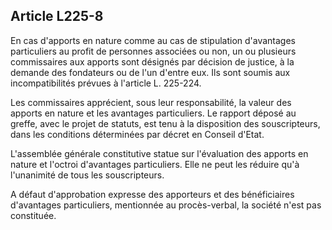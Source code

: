 Article L225-8
----
En cas d'apports en nature comme au cas de stipulation d'avantages particuliers
au profit de personnes associées ou non, un ou plusieurs commissaires aux
apports sont désignés par décision de justice, à la demande des fondateurs ou de
l'un d'entre eux. Ils sont soumis aux incompatibilités prévues à l'article L.
225-224.

Les commissaires apprécient, sous leur responsabilité, la valeur des apports en
nature et les avantages particuliers. Le rapport déposé au greffe, avec le
projet de statuts, est tenu à la disposition des souscripteurs, dans les
conditions déterminées par décret en Conseil d'Etat.

L'assemblée générale constitutive statue sur l'évaluation des apports en nature
et l'octroi d'avantages particuliers. Elle ne peut les réduire qu'à l'unanimité
de tous les souscripteurs.

A défaut d'approbation expresse des apporteurs et des bénéficiaires d'avantages
particuliers, mentionnée au procès-verbal, la société n'est pas constituée.
